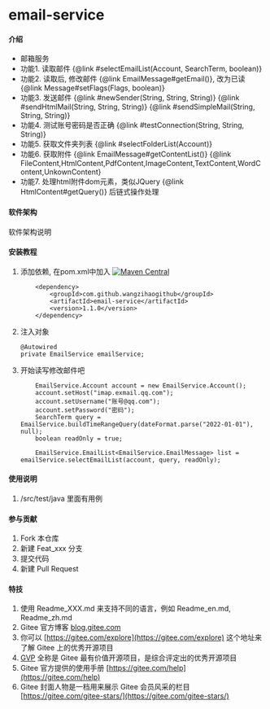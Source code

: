 # email-service

#### 介绍

 * 邮箱服务
 * 功能1. 读取邮件 {@link #selectEmailList(Account, SearchTerm, boolean)}
 * 功能2. 读取后, 修改邮件 {@link EmailMessage#getEmail()}, 改为已读 {@link Message#setFlags(Flags, boolean)}
 * 功能3. 发送邮件 {@link #newSender(String, String, String)} {@link #sendHtmlMail(String, String, String)} {@link #sendSimpleMail(String, String, String)}
 * 功能4. 测试账号密码是否正确 {@link #testConnection(String, String, String)}
 * 功能5. 获取文件夹列表 {@link #selectFolderList(Account)}
 * 功能6. 获取附件 {@link EmailMessage#getContentList()} {@link FileContent,HtmlContent,PdfContent,ImageContent,TextContent,WordContent,UnkownContent}
 * 功能7. 处理html附件dom元素，类似JQuery {@link HtmlContent#getQuery()} 后链式操作处理
 
#### 软件架构
软件架构说明


#### 安装教程

1.  添加依赖, 在pom.xml中加入 [![Maven Central](https://maven-badges.herokuapp.com/maven-central/com.github.wangzihaogithub/email-service/badge.svg)](https://search.maven.org/search?q=g:com.github.wangzihaogithub%20AND%20a:email-service)


            <dependency>
                <groupId>com.github.wangzihaogithub</groupId>
                <artifactId>email-service</artifactId>
                <version>1.1.0</version>
            </dependency>
            
2.  注入对象

    
        @Autowired
        private EmailService emailService;

3.  开始读写修改邮件吧


            EmailService.Account account = new EmailService.Account();
            account.setHost("imap.exmail.qq.com");
            account.setUsername("账号@qq.com");
            account.setPassword("密码");
            SearchTerm query = EmailService.buildTimeRangeQuery(dateFormat.parse("2022-01-01"), null);
            boolean readOnly = true;
    
            EmailService.EmailList<EmailService.EmailMessage> list = emailService.selectEmailList(account, query, readOnly);
        

#### 使用说明

1.  /src/test/java 里面有用例

#### 参与贡献

1.  Fork 本仓库
2.  新建 Feat_xxx 分支
3.  提交代码
4.  新建 Pull Request


#### 特技

1.  使用 Readme\_XXX.md 来支持不同的语言，例如 Readme\_en.md, Readme\_zh.md
2.  Gitee 官方博客 [blog.gitee.com](https://blog.gitee.com)
3.  你可以 [https://gitee.com/explore](https://gitee.com/explore) 这个地址来了解 Gitee 上的优秀开源项目
4.  [GVP](https://gitee.com/gvp) 全称是 Gitee 最有价值开源项目，是综合评定出的优秀开源项目
5.  Gitee 官方提供的使用手册 [https://gitee.com/help](https://gitee.com/help)
6.  Gitee 封面人物是一档用来展示 Gitee 会员风采的栏目 [https://gitee.com/gitee-stars/](https://gitee.com/gitee-stars/)

